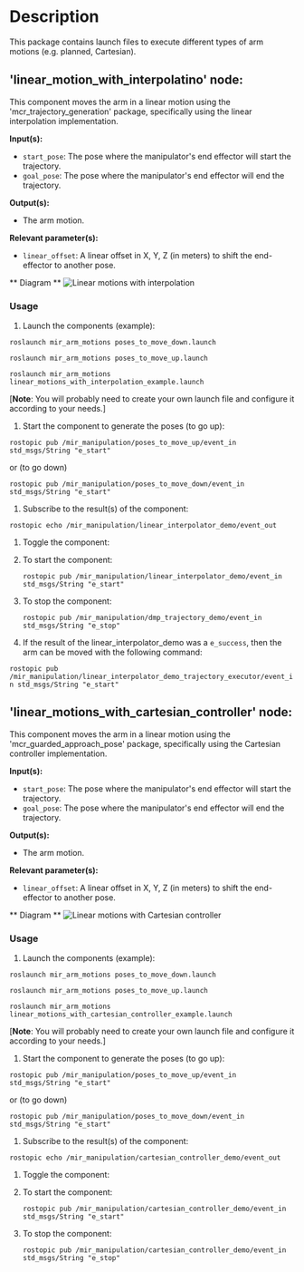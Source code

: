 # Description
This package contains launch files to execute different types
of arm motions (e.g. planned, Cartesian).

## 'linear_motion_with_interpolatino' node:
This component moves the arm in a linear motion using the
'mcr_trajectory_generation' package, specifically using the linear interpolation
implementation.

**Input(s):**
  * `start_pose`: The pose where the manipulator's end effector will start the
  trajectory.
  * `goal_pose`: The pose where the manipulator's end effector will end the trajectory.

**Output(s):**
  * The arm motion.

**Relevant parameter(s):**
  * `linear_offset`: A linear offset in X, Y, Z (in meters) to shift the end-effector
  to another pose.

** Diagram **
![Linear motions with interpolation][linear_motions_with_linear_interpolator]

### Usage
1. Launch the components (example):

  ```roslaunch mir_arm_motions poses_to_move_down.launch```

  ```roslaunch mir_arm_motions poses_to_move_up.launch```

  ```roslaunch mir_arm_motions linear_motions_with_interpolation_example.launch```

  [**Note**: You will probably need to create your own launch file and configure it
  according to your needs.]
1. Start the component to generate the poses (to go up):

  ```rostopic pub /mir_manipulation/poses_to_move_up/event_in std_msgs/String "e_start"```

  or (to go down)

  ```rostopic pub /mir_manipulation/poses_to_move_down/event_in std_msgs/String "e_start"```

1. Subscribe to the result(s) of the component:

  ```rostopic echo /mir_manipulation/linear_interpolator_demo/event_out```

1. Toggle the component:
  1. To start the component:

      ```rostopic pub /mir_manipulation/linear_interpolator_demo/event_in std_msgs/String "e_start"```
  1. To stop the component:

      ```rostopic pub /mir_manipulation/dmp_trajectory_demo/event_in std_msgs/String "e_stop"```
1. If the result of the linear_interpolator_demo was a `e_success`, then the arm can be moved with
the following command:

  ```rostopic pub /mir_manipulation/linear_interpolator_demo_trajectory_executor/event_in std_msgs/String "e_start"```


## 'linear_motions_with_cartesian_controller' node:
This component moves the arm in a linear motion using the
'mcr_guarded_approach_pose' package, specifically using the Cartesian controller
implementation.

**Input(s):**
  * `start_pose`: The pose where the manipulator's end effector will start the
  trajectory.
  * `goal_pose`: The pose where the manipulator's end effector will end the trajectory.

**Output(s):**
  * The arm motion.

**Relevant parameter(s):**
  * `linear_offset`: A linear offset in X, Y, Z (in meters) to shift the end-effector
  to another pose.

** Diagram **
![Linear motions with Cartesian controller][linear_motions_with_cartesian_controller]

### Usage
1. Launch the components (example):

  ```roslaunch mir_arm_motions poses_to_move_down.launch```

  ```roslaunch mir_arm_motions poses_to_move_up.launch```

  ```roslaunch mir_arm_motions linear_motions_with_cartesian_controller_example.launch```

  [**Note**: You will probably need to create your own launch file and configure it
  according to your needs.]
1. Start the component to generate the poses (to go up):

  ```rostopic pub /mir_manipulation/poses_to_move_up/event_in std_msgs/String "e_start"```

  or (to go down)

  ```rostopic pub /mir_manipulation/poses_to_move_down/event_in std_msgs/String "e_start"```

1. Subscribe to the result(s) of the component:

  ```rostopic echo /mir_manipulation/cartesian_controller_demo/event_out```

1. Toggle the component:
  1. To start the component:

      ```rostopic pub /mir_manipulation/cartesian_controller_demo/event_in std_msgs/String "e_start"```
  1. To stop the component:

      ```rostopic pub /mir_manipulation/cartesian_controller_demo/event_in std_msgs/String "e_stop"```

[linear_motions_with_linear_interpolator]: https://mas.b-it-center.de/gitgate/mas-group/mas_industrial_robotics/tree/hydro/mir_manipulation/mir_arm_motions/ros/doc/linear_motions_with_linear_interpolator.png "Linear motions with interpolation"
[linear_motions_with_cartesian_controller]: https://mas.b-it-center.de/gitgate/mas-group/mas_industrial_robotics/tree/hydro/mir_manipulation/mir_arm_motions/ros/doc/linear_motions_with_cartesian_controller.png "Linear motions with Cartesian controller"
